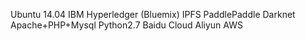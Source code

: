 Ubuntu 14.04
IBM Hyperledger (Bluemix)
IPFS
PaddlePaddle
Darknet
Apache+PHP+Mysql
Python2.7
Baidu Cloud
Aliyun
AWS



